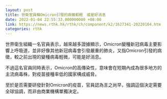 ```yaml
---
layout: post
title: 世衛官員稱Omicron引發的病徵較輕　或是好消息
date: 2022-01-04 22:55:33.000000000 +08:00
link: https://news.rthk.hk/rthk/ch/component/k2/1627341-20220104.htm
categories: rthk
---
```


世界衛生組織一名官員表示，越來越多證據顯示，Omicron變種新冠病毒主要影響上呼吸道，並非好像其他新冠病毒會引發嚴重的肺炎，又指Omicron引發的病徵，較之前出現的變種病毒輕微，可能是好消息。

不過這名官員同時表示，Omicron的高傳染性，意味會在短期內成為很多地方的主流病毒株，對疫苗接種率低的國家構成威脅。

至於是否需要研發針對Omicron的疫苗，官員認為言之尚早，強調這個決定需要全球協調，而非由商業機構單獨決定。
